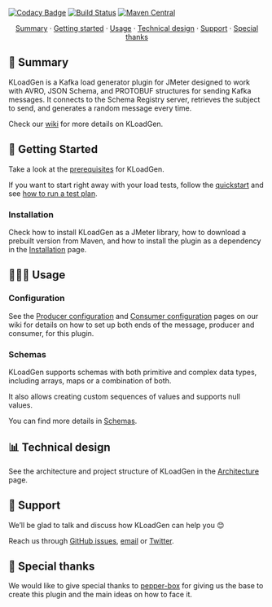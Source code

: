 [![Codacy Badge](https://api.codacy.com/project/badge/Grade/85c9817742944668b5cc75e3fa1cdb23)](https://app.codacy.com/gh/corunet/kloadgen?utm_source=github.com&utm_medium=referral&utm_content=corunet/kloadgen&utm_campaign=Badge_Grade_Dashboard)
[![Build Status](https://api.travis-ci.org/corunet/kloadgen.svg?branch=master)](https://travis-ci.org/corunet/kloadgen)
[![Maven Central](https://maven-badges.herokuapp.com/maven-central/net.coru/kloadgen/badge.svg)](https://maven-badges.herokuapp.com/maven-central/net.coru/kloadgen)

<p align="center">
<a href="#-summary">Summary</a> · 
<a href="#-getting-started">Getting started</a> · 
<a href="#-usage">Usage</a> · 
<a href="#-technical-design">Technical design</a> · 
<a href="#-support">Support</a> · 
<a href="#-special-thanks">Special thanks</a> 
</p> 

## 📜 Summary

KLoadGen is a Kafka load generator plugin for JMeter designed to work with AVRO, JSON Schema, and PROTOBUF structures for sending Kafka messages. It connects to the Schema Registry server, retrieves the subject to send, and generates a random message every time.

Check our [wiki](https://github.com/corunet/kloadgen/wiki) for more details on KLoadGen. 

## 🚀 Getting Started

Take a look at the [prerequisites](https://github.com/corunet/kloadgen/wiki/getting-started.html#prerequisites) for KLoadGen. 

If you want to start right away with your load tests, follow the [quickstart](https://github.com/corunet/kloadgen/wiki/getting-started.html#quickstart) and see [how to run a test plan](https://github.com/corunet/kloadgen/wiki/run-test-plan.html).

### Installation

Check how to install KLoadGen as a JMeter library, how to download a prebuilt version from Maven, and how to install the plugin as a dependency in the [Installation](https://github.com/corunet/kloadgen/wiki/installation.html) page.

## 🧑🏻‍💻 Usage

### Configuration

See the [Producer configuration](https://github.com/corunet/kloadgen/wiki/producer-configuration.html) and [Consumer configuration](https://github.com/corunet/kloadgen/wiki/consumer-configuration.html) pages on our wiki for details on how to set up both ends of the message, producer and consumer, for this plugin.

### Schemas

KLoadGen supports schemas with both primitive and complex data types, including arrays, maps or a combination of both.

It also allows creating custom sequences of values and supports null values.

You can find more details in [Schemas](https://github.com/corunet/kloadgen/wiki/schemas.html).

## 📊 Technical design

See the architecture and project structure of KLoadGen in the [Architecture](https://github.com/corunet/kloadgen/wiki/architecture.html) page.

## 🧰 Support

We’ll be glad to talk and discuss how KLoadGen can help you 😊

Reach us through [GitHub issues](https://github.com/corunet/kloadgen/issues), [email](mailto:info@corunet.com) or [Twitter](https://twitter.com/corunet).

## 💜 Special thanks

We would like to give special thanks to [pepper-box](https://github.com/GSLabDev/pepper-box) for giving us the base to create this plugin and the main ideas on how to face it.
